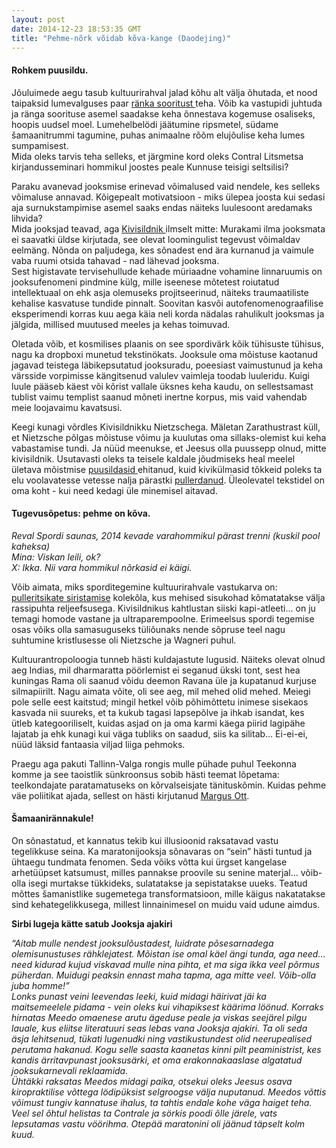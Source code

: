 ```yaml
---
layout: post
date: 2014-12-23 18:53:35 GMT
title: "Pehme-nõrk võidab kõva-kange (Daodejing)"
---
```

<p><b><h4>Rohkem puusildu.</h4></b></p>
<p>Jõuluimede aegu tasub kultuurirahval jalad kõhu alt välja õhutada, et nood taipaksid lumevalguses paar <a href="http://ekspress.delfi.ee/news/areen/nadala-luuletus-priit-pulleritsu-spordiblogi-ainetel?id=70250827" target="_blank">ränka sooritust </a>teha. Võib ka vastupidi juhtuda ja ränga soorituse asemel saadakse keha õnnestava kogemuse osaliseks, hoopis uudsel moel. Lumehelbelödi jäätumine ripsmetel, südame šamaanitrummi tagumine, puhas animaalne rõõm elujõulise keha lumes sumpamisest. <br/>
Mida oleks tarvis teha selleks, et järgmine kord oleks Contral Litsmetsa kirjandusseminari hommikul joostes peale Kunnuse teisigi seltsilisi?</p>

<p>Paraku avanevad jooksmise erinevad võimalused vaid nendele, kes selleks võimaluse annavad. Kõigepealt motivatsioon - miks ülepea joosta kui sedasi aja surnukstampimise asemel saaks endas näiteks luulesoont aredamaks lihvida? <br/>
Mida jooksjad teavad, aga <a href="http://www.ohtuleht.ee/655832/-kivisildnik-azogbank-ruvetaja-naoaasta-staar" target="_blank">Kivisildnik </a>ilmselt mitte: Murakami ilma jooksmata ei saavatki üldse kirjutada, see olevat loomingulist tegevust võimaldav eelmäng. Nõnda on paljudega, kes sõnadest end ära kurnanud ja vaimule vaba ruumi otsida tahavad - nad lähevad jooksma.<br/>
Sest higistavate tervisehullude kehade müriaadne vohamine linnaruumis on jooksufenomeni pindmine külg, mille iseenese mõtetest roiutatud intellektuaal on ehk asja olemuseks projitseerinud, näiteks traumaatiliste kehalise kasvatuse tundide pinnalt. Soovitan kasvõi autofenomenograafilise eksperimendi korras kuu aega käia neli korda nädalas rahulikult jooksmas ja jälgida, millised muutused meeles ja kehas toimuvad. </p>

<p>Oletada võib, et kosmilises plaanis on see spordivärk kõik tühisuste tühisus, nagu ka dropboxi munetud tekstinökats. Jooksule oma mõistuse kaotanud jagavad teistega läbikepsutatud jooksuradu, poeesiast vaimustunud ja keha värsside vorpimisse kängitsenud valulev vaimleja toodab luuleridu. Kuigi luule pääseb käest või kõrist vallale üksnes keha kaudu, on sellestsamast tublist vaimu templist saanud mõneti inertne korpus, mis vaid vahendab meie loojavaimu kavatsusi. </p>

<p>Keegi kunagi võrdles Kivisildnikku Nietzschega. Mäletan Zarathustrast küll, et Nietzsche põlgas mõistuse võimu ja kuulutas oma sillaks-olemist kui keha vabastamise tundi. Ja nüüd meenukse, et Jeesus olla puussepp olnud, mitte kivisildnik. Usutavasti oleks ta teisele kaldale jõudmiseks heal meelel ületava mõistmise <a href="http://www.ylikool.ee/et/13/kristjan_puusild" target="_blank">puusildasid </a>ehitanud, kuid kivikülmasid tõkkeid poleks ta elu voolavatesse vetesse nalja pärastki <a href="http://suusk.blogspot.com" target="_blank">pullerdanud</a>. Üleolevatel tekstidel on oma koht - kui need kedagi üle minemisel aitavad.</p>

<p><b><h4>Tugevusõpetus: pehme on kõva.</h4></b></p>

<p><i>Reval Spordi saunas, 2014 kevade varahommikul pärast trenni (kuskil pool kaheksa)<br>
Mina: Viskan leili, ok?<br>
X: Ikka. Nii vara hommikul nõrkasid ei käigi.</i></p>

<p>Võib aimata, miks sporditegemine kultuurirahvale vastukarva on: <a href="http://suusk.blogspot.com" target="_blank">pulleritsikate siristamise</a> kolekõla, kus mehised sisukohad kõmatatakse välja rassipuhta reljeefsusega. Kivisildnikus kahtlustan siiski kapi-atleeti... on ju temagi homode vastane ja ultraparempoolne. Erimeelsus spordi tegemise osas võiks olla samasuguseks tüliõunaks nende sõpruse teel nagu suhtumine kristlusesse oli Nietzsche ja Wagneri puhul.</p>
<p>Kultuurantropoloogia tunneb hästi kuldajastute lugusid. Näiteks olevat olnud aeg Indias, mil dharmaratta pöörlemist ei seganud ükski tont, sest hea kuningas Rama oli saanud võidu deemon Ravana üle ja kupatanud kurjuse silmapiirilt. Nagu aimata võite, oli see aeg, mil mehed olid mehed.  
Meiegi pole selle eest kaitstud; mingil hetkel võib põhimõttetu inimese sisekaos kasvada nii suureks, et ta kukub tagasi lapsepõlve ja ihkab isandat, kes ütleb kategooriliselt, kuidas asjad on ja oma karmi käega piirid lagipähe lajatab ja ehk kunagi kui väga tubliks on saadud, siis ka silitab… Ei-ei-ei, nüüd läksid fantaasia viljad liiga pehmoks.</p>

<p>Praegu aga pakuti Tallinn-Valga rongis mulle pühade puhul Teekonna komme ja see taoistlik sünkroonsus sobib hästi teemat lõpetama: teelkondajate paratamatuseks on kõrvalseisjate tänituskõmin. Kuidas pehme väe poliitikat ajada, sellest on hästi kirjutanud <a href="http://e-ait.tlulib.ee/351/1/ott_margus.pdf">Margus Ott</a>.</p>

<p><b><h4>Šamaanirännakule! </h4></b></p>

<p>On sõnastatud, et kannatus tekib kui illusioonid raksatavad vastu tegelikkuse seina. Ka maratonijooksja sõnavaras on “sein” hästi tuntud ja ühtaegu tundmata fenomen. Seda võiks võtta kui ürgset kangelase arhetüüpset katsumust, milles pannakse proovile su senine materjal… võib-olla isegi murtakse tükkideks, sulatatakse ja sepistatakse uueks. Teatud mõttes šamanistlike sugemetega transformatsioon, mille käigus nakatatakse sind kehategelikkusega, millest linnainimesel on muidu vaid udune aimdus. </p>

<p><b></h4>Sirbi lugeja kätte satub Jooksja ajakir</h4>i</b></p>

<p><i>“Aitab mulle nendest jooksulõustadest, luidrate põsesarnadega olemisunustuses rähklejatest. Mõistan ise omal käel ängi tunda, aga need… need kidurad kujud viskavad mulle nina pihta, et ma siga ikka veel põrmus püherdan. Muidugi peaksin ennast maha tapma, aga mitte veel. Võib-olla juba homme!”  <br/>
Lonks punast veini leevendas leeki, kuid midagi häirivat jäi ka maitsemeelele pidama - vein oleks kui vihapiksest käärima löönud. Korraks hirnatas Meedo omaenese arutu ägeduse peale ja viskas seejärel pilgu lauale, kus eliitse literatuuri seas lebas vana Jooksja ajakiri. Ta oli seda äsja lehitsenud, tükati lugenudki ning vastikustundest olid neerupealised perutama hakanud. Kogu selle saasta kaanetas kinni pilt peaministrist, kes kandis ärritavpunast jooksusärki, et oma erakonnakaaslase algatatud jooksukarnevali reklaamida. <br/>
Ühtäkki raksatas Meedos midagi paika, otsekui oleks Jeesus osava kiropraktilise võttega lödipüksist selgroogse välja nuputanud. Meedos võttis võimust tungiv kannatuse ihalus, ta tahtis endale kohe väga haiget teha. <br/>
Veel sel õhtul helistas ta Contrale ja sörkis poodi õlle järele, vats lepsutamas vastu vöörihma. Otepää maratonini oli jäänud täpselt kolm kuud.</i></p>